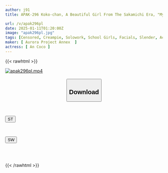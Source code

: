 ```yaml
---
author: j91
title: APAK-296 Koko-chan, A Beautiful Girl From The Sakamichi Era, "My Pussy Is Getting Tight!" [Extreme Sex With A Schoolgirl] Her Delicate Body Is Climaxing Like Crazy! | Off-paco Girl And Hotel Room Slutty Climax Sex Anko Koko

url: /v/apak296pl
date: 2025-01-11T01:20:00Z
image: "apak296pl.jpg"
tags: [Censored, Creampie, Solowork, School Girls, Facials, Slender, Acme · Orgasm	]
maker: [ Aurora Project Annex  ]
actress: [ An Coco ]
---
```



{{< rawhtml >}}

<div class="video" data-videoid="be4gw07x3OcPY9d">
    <a href="javascript:;">
        <img src="/v/apak296pl/apak296pl.jpg" width="WIDTH" height="HEIGHT" alt="apak296pl.mp4" loading="lazy">
    </a>
</div>

<script type="text/javascript" src="https://j91.asia/asset/on-demand-st.js"></script>

<br>
  <link rel="stylesheet" href="https://j91.asia/asset/bs5.css">
  
  <center>
  <button class="btn btn-primary" type="button" data-bs-toggle="collapse" data-bs-target=".multi-collapse" aria-expanded="false" aria-controls="multiCollapseExample1 multiCollapseExample2"><h2>Download</h2></button></center>
</p>
<div class="row">
  <div class="col">
    <div class="collapse multi-collapse" id="multiCollapseExample1">
      <div class="card card-body">
	      	      <br>
<div class="buttons">  
<p><a href="/v/apak296pl/st.html" target="_blank"><button class="btn-hover color-3"><i class="fa fa-download"></i> ST</button></a></p></div>
    </div>
  </div>
</div>
  <div class="col">
    <div class="collapse multi-collapse" id="multiCollapseExample2">
      <div class="card card-body">
	      <br>
<div class="buttons">
<p><a href="/v/apak296pl/sw.html" target="_blank"><button class="btn-hover color-2"><i class="fa fa-download"></i> SW</button></a></p></div>
<br><br>
      </div>
    </div>
  </div>
</div>

{{< /rawhtml >}}